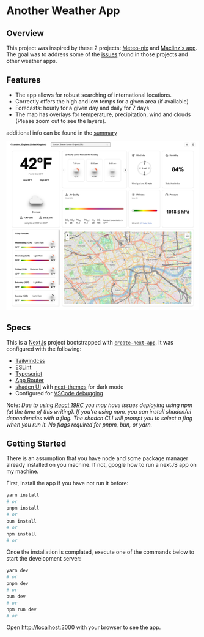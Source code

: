 # Another Weather App


## Overview
This project was inspired by these 2 projects: [Meteo-nix](https://github.com/DariusLukasukas/nextjs-weather-app) and [Maclinz's app](https://github.com/Maclinz/weather-app). The goal was to address some of the [issues](./Tech_Summary.md) found in those projects and other weather apps.

## Features
- The app allows for robust searching of international locations.
- Correctly offers the high and low temps for a given area (if available) 
- Forecasts: hourly for a given day and daily for 7 days
- The map has overlays for temperature, precipitation, wind and clouds (Please zoom out to see the layers).

additional info can be found in the [summary](./Tech_Summary.md)

<img width="1000" alt="Screenshot of App" src="./public/app-screenshot.jpg">

## Specs
This is a [Next.js](https://nextjs.org) project bootstrapped with [`create-next-app`](https://nextjs.org/docs/app/api-reference/cli/create-next-app). It was configured with the following:

- [Tailwindcss](https://tailwindcss.com/docs/installation)
- [ESLint](https://eslint.org/)
- [Typescript](https://www.typescriptlang.org/)
- [App Router](https://nextjs.org/docs/app)
- [shadcn UI](https://ui.shadcn.com/docs) with  [next-themes](https://ui.shadcn.com/docs/dark-mode/next) for dark mode 
- Configured for [VSCode debugging](https://nextjs.org/docs/app/building-your-application/configuring/debugging)

Note: *Due to using [React 19RC](https://ui.shadcn.com/docs/react-19) you may have issues deploying using npm (at the time of this writing). If you're using npm, you can install shadcn/ui dependencies with a flag. The shadcn CLI will prompt you to select a flag when you run it. No flags required for pnpm, bun, or yarn.*

## Getting Started
There is an assumption that you have node and some package manager already installed on you machine. If not, google how to run a nextJS app on my machine.


First, install the app if you have not run it before:
```bash
yarn install
# or
pnpm install
# or
bun install
# or
npm install
# or
```

Once the installation is complated, execute one of the commands below to start the development server:

```bash
yarn dev
# or
pnpm dev
# or
bun dev
# or
npm run dev
# or
```

Open [http://localhost:3000](http://localhost:3000) with your browser to see the app.


